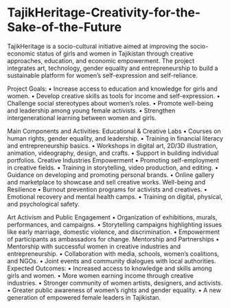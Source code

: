 # TajikHeritage-Creativity-for-the-Sake-of-the-Future
TajikHeritage is a socio-cultural initiative aimed at improving the socio-economic status of girls and women in Tajikistan through creative approaches,
education, and economic empowerment. The project integrates art, technology, gender equality and entrepreneurship to build a sustainable platform
for women’s self-expression and self-reliance.

Project Goals:
• Increase access to education and knowledge for girls and women.
• Develop creative skills as tools for income and self-expression.
• Challenge social stereotypes about women’s roles.
• Promote well-being and leadership among young female activists.
• Strengthen intergenerational learning between women and girls.

 Main Components and Activities:
Educational & Creative Labs
• Courses on human rights, gender equality, and leadership.
• Training in financial literacy and entrepreneurship basics.
• Workshops in digital art, 2D/3D illustration, animation, videography, design, and crafts.
• Support in building individual portfolios.
Creative Industries Empowerment
• Promoting self-employment in creative fields.
• Training in storytelling, video production, and editing.
• Guidance on developing and promoting personal brands.
• Online gallery and marketplace to showcase and sell creative works.
Well-being and Resilience
• Burnout prevention programs for activists and creatives.
• Emotional recovery and mental health camps.
• Training on digital, physical, and psychological safety.
 
Art Activism and Public Engagement
• Organization of exhibitions, murals, performances, and campaigns.
• Storytelling campaigns highlighting issues like early marriage, domestic violence, and discrimination.
• Empowerment of participants as ambassadors for change.
Mentorship and Partnerships
• Mentorship with successful women in creative industries and entrepreneurship.
• Collaboration with media, schools, women’s coalitions, and NGOs.
• Joint events and community dialogues with local authorities.
Expected Outcomes:
• Increased access to knowledge and skills among girls and women.
• More women earning income through creative industries.
• Stronger community of women artists, designers, and activists.
• Greater public awareness of women’s rights and gender equality.
• A new generation of empowered female leaders in Tajikistan.